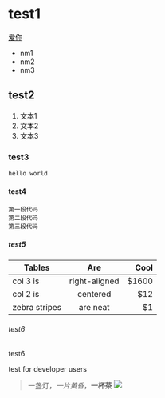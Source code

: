 # test1
 [爱你](https://github.com)

- nm1
- nm2
- nm3

## test2

1. 文本1
2. 文本2
3. 文本3

### test3
`hello world`
#### test4
```
第一段代码
第二段代码
第三段代码
```
##### test5
|Tables |Are     |Cool   |
|-------|:------:|------:|
|col 3 is|right-aligned|$1600|
|col 2 is|centered|$12|
|zebra stripes|are neat|$1|

###### test6
test6

test for developer users
> 一盏灯，*一片黄昏*，**一杯茶**
>![](https://static.pandateacher.com/7b5d6d8d9dea5691705d04fef2306b52.png)
